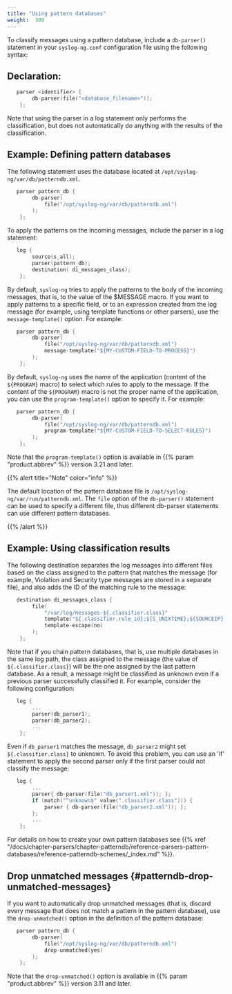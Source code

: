 ```yaml
---
title: "Using pattern databases"
weight:  300
---
```

<!-- DISCLAIMER: This file is based on the syslog-ng Open Source Edition documentation https://github.com/balabit/syslog-ng-ose-guides/commit/2f4a52ee61d1ea9ad27cb4f3168b95408fddfdf2 and is used under the terms of The syslog-ng Open Source Edition Documentation License. The file has been modified by Axoflow. -->

To classify messages using a pattern database, include a `db-parser()` statement in your `syslog-ng.conf` configuration file using the following syntax:


## Declaration:

```c
   parser <identifier> {
        db-parser(file("<database_filename>"));
    };
```


Note that using the parser in a log statement only performs the classification, but does not automatically do anything with the results of the classification.


## Example: Defining pattern databases

The following statement uses the database located at `/opt/syslog-ng/var/db/patterndb.xml`.

```c
   parser pattern_db {
        db-parser(
            file("/opt/syslog-ng/var/db/patterndb.xml")
        );
    };
```

To apply the patterns on the incoming messages, include the parser in a log statement:

```c
   log {
        source(s_all);
        parser(pattern_db);
        destination( di_messages_class);
    };
```

By default, `syslog-ng` tries to apply the patterns to the body of the incoming messages, that is, to the value of the $MESSAGE macro. If you want to apply patterns to a specific field, or to an expression created from the log message (for example, using template functions or other parsers), use the `message-template()` option. For example:

```c
   parser pattern_db {
        db-parser(
            file("/opt/syslog-ng/var/db/patterndb.xml")
            message-template("${MY-CUSTOM-FIELD-TO-PROCESS}")
        );
    };
```

By default, `syslog-ng` uses the name of the application (content of the `${PROGRAM}` macro) to select which rules to apply to the message. If the content of the `${PROGRAM}` macro is not the proper name of the application, you can use the `program-template()` option to specify it. For example:

```c
   parser pattern_db {
        db-parser(
            file("/opt/syslog-ng/var/db/patterndb.xml")
            program-template("${MY-CUSTOM-FIELD-TO-SELECT-RULES}")
        );
    };
```

Note that the `program-template()` option is available in {{% param "product.abbrev" %}} version 3.21 and later.


{{% alert title="Note" color="info" %}}

The default location of the pattern database file is `/opt/syslog-ng/var/run/patterndb.xml`. The `file` option of the `db-parser()` statement can be used to specify a different file, thus different db-parser statements can use different pattern databases.

{{% /alert %}}


## Example: Using classification results

The following destination separates the log messages into different files based on the class assigned to the pattern that matches the message (for example, Violation and Security type messages are stored in a separate file), and also adds the ID of the matching rule to the message:

```c
   destination di_messages_class {
        file(
            "/var/log/messages-${.classifier.class}"
            template("${.classifier.rule_id};${S_UNIXTIME};${SOURCEIP};${HOST};${PROGRAM};${PID};${MESSAGE}\n")
            template-escape(no)
        );
    };
```

Note that if you chain pattern databases, that is, use multiple databases in the same log path, the class assigned to the message (the value of `${.classifier.class}`) will be the one assigned by the last pattern database. As a result, a message might be classified as unknown even if a previous parser successfully classified it. For example, consider the following configuration:

```c
   log {
        ...
        parser(db_parser1);
        parser(db_parser2);
        ...
    };
```

Even if `db_parser1` matches the message, `db_parser2` might set `${.classifier.class}` to unknown. To avoid this problem, you can use an 'if' statement to apply the second parser only if the first parser could not classify the message:

```c
   log {
        ...
        parser{ db-parser(file("db_parser1.xml")); };
        if (match("^unknown$" value(".classifier.class"))) {
            parser { db-parser(file("db_parser2.xml")); };
        };
        ...
    };
```


For details on how to create your own pattern databases see {{% xref "/docs/chapter-parsers/chapter-patterndb/reference-parsers-pattern-databases/reference-patterndb-schemes/_index.md" %}}.


## Drop unmatched messages {#patterndb-drop-unmatched-messages}

If you want to automatically drop unmatched messages (that is, discard every message that does not match a pattern in the pattern database), use the `drop-unmatched()` option in the definition of the pattern database:

```c
   parser pattern_db {
        db-parser(
            file("/opt/syslog-ng/var/db/patterndb.xml")
            drop-unmatched(yes)
        );
    };
```

Note that the `drop-unmatched()` option is available in {{% param "product.abbrev" %}} version 3.11 and later.

